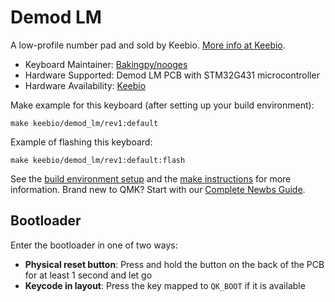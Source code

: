 # Demod LM

A low-profile number pad and sold by Keebio. [More info at Keebio](https://keeb.io).

* Keyboard Maintainer: [Bakingpy/nooges](https://github.com/nooges)
* Hardware Supported: Demod LM PCB with STM32G431 microcontroller
* Hardware Availability: [Keebio](https://keeb.io)

Make example for this keyboard (after setting up your build environment):

    make keebio/demod_lm/rev1:default

Example of flashing this keyboard:

    make keebio/demod_lm/rev1:default:flash

See the [build environment setup](https://docs.qmk.fm/#/getting_started_build_tools) and the [make instructions](https://docs.qmk.fm/#/getting_started_make_guide) for more information. Brand new to QMK? Start with our [Complete Newbs Guide](https://docs.qmk.fm/#/newbs).

## Bootloader

Enter the bootloader in one of two ways:

* **Physical reset button**: Press and hold the button on the back of the PCB for at least 1 second and let go
* **Keycode in layout**: Press the key mapped to `QK_BOOT` if it is available
